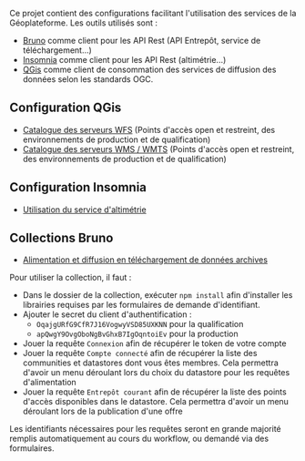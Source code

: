Ce projet contient des configurations facilitant l'utilisation des services de la Géoplateforme. Les outils utilisés sont :

* [Bruno](https://www.usebruno.com/) comme client pour les API Rest (API Entrepôt, service de téléchargement...)
* [Insomnia](https://insomnia.rest/) comme client pour les API Rest (altimétrie...)
* [QGis](https://www.qgis.org/fr/site/) comme client de consommation des services de diffusion des données selon les standards OGC.

## Configuration QGis

* [Catalogue des serveurs WFS](./qgis/wfs.xml) (Points d'accès open et restreint, des environnements de production et de qualification)
* [Catalogue des serveurs WMS / WMTS](./qgis/wms-wmts.xml) (Points d'accès open et restreint, des environnements de production et de qualification)

## Configuration Insomnia

* [Utilisation du service d'altimétrie](./insomnia/diffusion/altimetrie.json)

## Collections Bruno

* [Alimentation et diffusion en téléchargement de données archives](./bruno/entrepot/archive/)

Pour utiliser la collection, il faut :

* Dans le dossier de la collection, exécuter `npm install` afin d'installer les librairies requises par les formulaires de demande d'identifiant.
* Ajouter le secret du client d'authentification :
    * `OqajgURfG9CfR7J16VogwyVSD85UXKNN` pour la qualification
    * `apQwgY9OvgOboNgBvGhxB7IgOqntoiEv` pour la production
* Jouer la requête `Connexion` afin de récupérer le token de votre compte
* Jouer la requête `Compte connecté` afin de récupérer la liste des communities et datastores dont vous êtes membres. Cela permettra d'avoir un menu déroulant lors du choix du datastore pour les requêtes d'alimentation
* Jouer la requête `Entrepôt courant` afin de récupérer la liste des points d'accès disponibles dans le datastore. Cela permettra d'avoir un menu déroulant lors de la publication d'une offre

Les identifiants nécessaires pour les requêtes seront en grande majorité remplis automatiquement au cours du workflow, ou demandé via des formulaires.